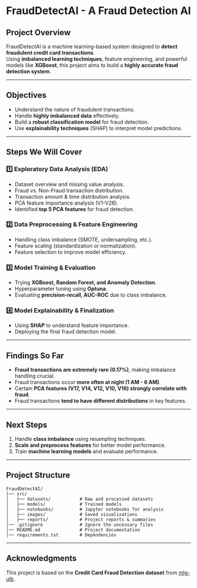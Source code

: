 # FraudDetectAI - A Fraud Detection AI

## Project Overview
FraudDetectAI is a machine learning-based system designed to **detect fraudulent credit card transactions**.  
Using **imbalanced learning techniques**, feature engineering, and powerful models like **XGBoost**, this project aims to build a **highly accurate fraud detection system**.

---

## Objectives
- Understand the nature of fraudulent transactions.  
- Handle **highly imbalanced data** effectively.  
- Build a **robust classification model** for fraud detection.  
- Use **explainability techniques** (SHAP) to interpret model predictions.

---

## Steps We Will Cover

### **1️⃣ Exploratory Data Analysis (EDA)**
- Dataset overview and missing value analysis.  
- Fraud vs. Non-Fraud transaction distribution.  
- Transaction amount & time distribution analysis.  
- PCA feature importance analysis (V1-V28).  
- Identified **top 5 PCA features** for fraud detection.  

### **2️⃣ Data Preprocessing & Feature Engineering**
- Handling class imbalance (SMOTE, undersampling, etc.).  
- Feature scaling (standardization or normalization).  
- Feature selection to improve model efficiency.  

### **3️⃣ Model Training & Evaluation**
- Trying **XGBoost, Random Forest, and Anomaly Detection**.  
- Hyperparameter tuning using **Optuna**.  
- Evaluating **precision-recall, AUC-ROC** due to class imbalance.  

### **4️⃣ Model Explainability & Finalization**
- Using **SHAP** to understand feature importance.  
- Deploying the final fraud detection model.  

---

## Findings So Far

- **Fraud transactions are extremely rare (0.17%)**, making imbalance handling crucial.  
- Fraud transactions occur **more often at night (1 AM - 6 AM)**.  
- Certain **PCA features (V17, V14, V12, V10, V16) strongly correlate with fraud**.  
- Fraud transactions **tend to have different distributions** in key features.  

---

## Next Steps
1. Handle **class imbalance** using resampling techniques.  
2. **Scale and preprocess features** for better model performance.  
3. Train **machine learning models** and evaluate performance.  

---

## Project Structure
```
FraudDetectAI/
│── src/
│   ├── datasets/           # Raw and processed datasets
│   ├── models/             # Trained models
│   ├── notebooks/          # Jupyter notebooks for analysis
│   ├── images/             # Saved visualizations
│   ├── reports/            # Project reports & summaries
│── .gitignore              # Ignore the uncessary files
│── README.md               # Project documentation
│── requirements.txt        # Dependencies
```

---

## Acknowledgments
This project is based on the **Credit Card Fraud Detection dataset** from [mlg-ulb](https://www.kaggle.com/datasets/mlg-ulb/creditcardfraud).
